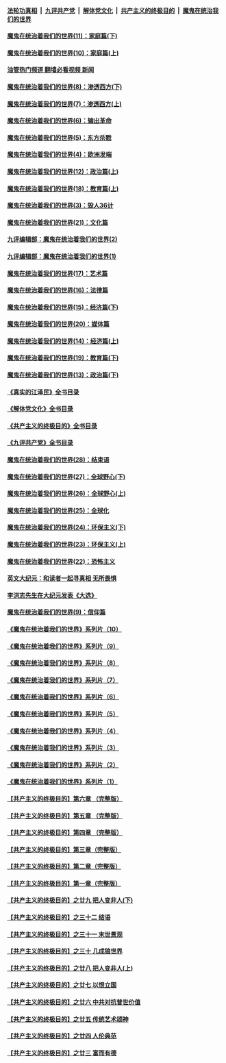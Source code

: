 ####  [法轮功真相](../../../../basic/blob/master/README.md?t=11261702) &nbsp;|&nbsp; [九评共产党](../../../../9ping.md/blob/master/README.md?t=11261702) &nbsp;|&nbsp; [解体党文化](../../../../jtdwh.md/blob/master/README.md?t=11261702)  &nbsp;|&nbsp; [共产主义的终极目的](../../../../gczydzjmd.md/blob/master/README.md?t=11261702) &nbsp;|&nbsp; [魔鬼在统治我们的世界](../../../../mgztzwmdsj.md/blob/master/README.md?t=11261702) 

#### [魔鬼在统治着我们的世界(11)：家庭篇(下)](../pages/nsc422/n10440961.md?t=11261702) 

#### [魔鬼在统治着我们的世界(10)：家庭篇(上)](../pages/nsc422/n10435448.md?t=11261702) 

#### [油管热门频道 翻墙必看视频 新闻](http://129.146.143.75:81/youtube.html?11261702)

#### [魔鬼在统治着我们的世界(8)：渗透西方(下)](../pages/nsc422/n10429603.md?t=11261702) 

#### [魔鬼在统治着我们的世界(7)：渗透西方(上)](../pages/nsc422/n10426013.md?t=11261702) 

#### [魔鬼在统治着我们的世界(6)：输出革命](../pages/nsc422/n10421536.md?t=11261702) 

#### [魔鬼在统治着我们的世界(5)：东方杀戮](../pages/nsc422/n10417707.md?t=11261702) 

#### [魔鬼在统治着我们的世界(4)：欧洲发端](../pages/nsc422/n10414890.md?t=11261702) 

#### [魔鬼在统治着我们的世界(12)：政治篇(上)](../pages/nsc422/n10444576.md?t=11261702) 

#### [魔鬼在统治着我们的世界(18)：教育篇(上)](../pages/nsc422/n10526970.md?t=11261702) 

#### [魔鬼在统治着我们的世界(3)：毁人36计](../pages/nsc422/n10411583.md?t=11261702) 

#### [魔鬼在统治着我们的世界(21)：文化篇](../pages/nsc422/n10597706.md?t=11261702) 

#### [九评编辑部：魔鬼在统治着我们的世界(2)](../pages/nsc422/n10410036.md?t=11261702) 

#### [九评编辑部：魔鬼在统治着我们的世界(1)](../pages/nsc422/n10406825.md?t=11261702) 

#### [魔鬼在统治着我们的世界(17)：艺术篇](../pages/nsc422/n10499093.md?t=11261702) 

#### [魔鬼在统治着我们的世界(16)：法律篇](../pages/nsc422/n10485969.md?t=11261702) 

#### [魔鬼在统治着我们的世界(15)：经济篇(下)](../pages/nsc422/n10469975.md?t=11261702) 

#### [魔鬼在统治着我们的世界(20)：媒体篇](../pages/nsc422/n10586579.md?t=11261702) 

#### [魔鬼在统治着我们的世界(14)：经济篇(上)](../pages/nsc422/n10457370.md?t=11261702) 

#### [魔鬼在统治着我们的世界(19)：教育篇(下)](../pages/nsc422/n10564808.md?t=11261702) 

#### [魔鬼在统治着我们的世界(13)：政治篇(下)](../pages/nsc422/n10448270.md?t=11261702) 

#### [《真实的江泽民》全书目录](../pages/nsc422/n13721399.md?t=11261702) 

#### [《解体党文化》全书目录](../pages/nsc422/n13721157.md?t=11261702) 

#### [《共产主义的终极目的》全书目录](../pages/nsc422/n13721048.md?t=11261702) 

#### [《九评共产党》全书目录](../pages/nsc422/n13708085.md?t=11261702) 

#### [魔鬼在统治着我们的世界(28)：结束语](../pages/nsc422/n10936246.md?t=11261702) 

#### [魔鬼在统治着我们的世界(27)：全球野心(下)](../pages/nsc422/n10928319.md?t=11261702) 

#### [魔鬼在统治着我们的世界(26)：全球野心(上)](../pages/nsc422/n10900318.md?t=11261702) 

#### [魔鬼在统治着我们的世界(25)：全球化](../pages/nsc422/n10788205.md?t=11261702) 

#### [魔鬼在统治着我们的世界(24)：环保主义(下)](../pages/nsc422/n10695307.md?t=11261702) 

#### [魔鬼在统治着我们的世界(23)：环保主义(上)](../pages/nsc422/n10688613.md?t=11261702) 

#### [魔鬼在统治着我们的世界(22)：恐怖主义](../pages/nsc422/n10614727.md?t=11261702) 

#### [英文大纪元：和读者一起寻真相 无所畏惧](../pages/nsc422/n12542027.md?t=11261702) 

#### [李洪志先生在大纪元发表《大选》](../pages/nsc422/n12534746.md?t=11261702) 

#### [魔鬼在统治着我们的世界(9)：信仰篇](../pages/nsc422/n10432159.md?t=11261702) 

#### [《魔鬼在统治着我们的世界》系列片（10）](../pages/nsc422/n12292670.md?t=11261702) 

#### [《魔鬼在统治着我们的世界》系列片（9）](../pages/nsc422/n12290859.md?t=11261702) 

#### [《魔鬼在统治着我们的世界》系列片（8）](../pages/nsc422/n12287445.md?t=11261702) 

#### [《魔鬼在统治着我们的世界》系列片（7）](../pages/nsc422/n12283425.md?t=11261702) 

#### [《魔鬼在统治着我们的世界》系列片（6）](../pages/nsc422/n12282314.md?t=11261702) 

#### [《魔鬼在统治着我们的世界》系列片（5）](../pages/nsc422/n12281419.md?t=11261702) 

#### [《魔鬼在统治着我们的世界》系列片（4）](../pages/nsc422/n12274024.md?t=11261702) 

#### [《魔鬼在统治着我们的世界》系列片（3）](../pages/nsc422/n12271322.md?t=11261702) 

#### [《魔鬼在统治着我们的世界》系列片（2）](../pages/nsc422/n12269049.md?t=11261702) 

#### [《魔鬼在统治着我们的世界》系列片（1）](../pages/nsc422/n12267575.md?t=11261702) 

#### [【共产主义的终极目的】第六章 （完整版）](../pages/nsc422/n11428913.md?t=11261702) 

#### [【共产主义的终极目的】第五章 （完整版）](../pages/nsc422/n11428912.md?t=11261702) 

#### [【共产主义的终极目的】第四章 （完整版）](../pages/nsc422/n11428907.md?t=11261702) 

#### [【共产主义的终极目的】第三章（完整版）](../pages/nsc422/n11428848.md?t=11261702) 

#### [【共产主义的终极目的】第二章（完整版）](../pages/nsc422/n11428831.md?t=11261702) 

#### [【共产主义的终极目的】第一章（完整版）](../pages/nsc422/n11417651.md?t=11261702) 

#### [【共产主义的终极目的】之廿九 把人变非人(下)](../pages/nsc422/n11344140.md?t=11261702) 

#### [【共产主义的终极目的】之三十二 结语](../pages/nsc422/n11360535.md?t=11261702) 

#### [【共产主义的终极目的】之三十一 末世景观](../pages/nsc422/n11351129.md?t=11261702) 

#### [【共产主义的终极目的】之三十 几成狼世界](../pages/nsc422/n11348280.md?t=11261702) 

#### [【共产主义的终极目的】之廿八 把人变非人(上)](../pages/nsc422/n11340492.md?t=11261702) 

#### [【共产主义的终极目的】之廿七 以恨立国](../pages/nsc422/n11336944.md?t=11261702) 

#### [【共产主义的终极目的】之廿六 中共对抗普世价值](../pages/nsc422/n11324785.md?t=11261702) 

#### [【共产主义的终极目的】之廿五 传统艺术颂神](../pages/nsc422/n11296396.md?t=11261702) 

#### [【共产主义的终极目的】之廿四 人伦典范](../pages/nsc422/n11296397.md?t=11261702) 

#### [【共产主义的终极目的】之廿三 富而有德](../pages/nsc422/n11283598.md?t=11261702) 

<img src='http://gfw-breaker.win/goodnews/indexes/nsc422.md' width='0px' height='0px'/>
